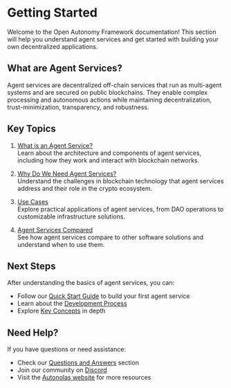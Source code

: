# Getting Started

Welcome to the Open Autonomy Framework documentation! This section will help you understand agent services and get started with building your own decentralized applications.

## What are Agent Services?

Agent services are decentralized off-chain services that run as multi-agent systems and are secured on public blockchains. They enable complex processing and autonomous actions while maintaining decentralization, trust-minimization, transparency, and robustness.

## Key Topics

1. [What is an Agent Service?](./what_is_an_agent_service.md)  
   Learn about the architecture and components of agent services, including how they work and interact with blockchain networks.

2. [Why Do We Need Agent Services?](./why_do_we_need_agent_services.md)  
   Understand the challenges in blockchain technology that agent services address and their role in the crypto ecosystem.

3. [Use Cases](./use_cases.md)  
   Explore practical applications of agent services, from DAO operations to customizable infrastructure solutions.

4. [Agent Services Compared](./agent_services_compared_to.md)  
   See how agent services compare to other software solutions and understand when to use them.

## Next Steps

After understanding the basics of agent services, you can:

- Follow our [Quick Start Guide](../guides/quick_start.md) to build your first agent service
- Learn about the [Development Process](../guides/overview_of_the_development_process.md)
- Explore [Key Concepts](../key_concepts/index.md) in depth

## Need Help?

If you have questions or need assistance:

- Check our [Questions and Answers](../questions-and-answers.md) section
- Join our community on [Discord](https://discord.com/invite/z2PT65jKqQ)
- Visit the [Autonolas website](https://www.autonolas.network/) for more resources
